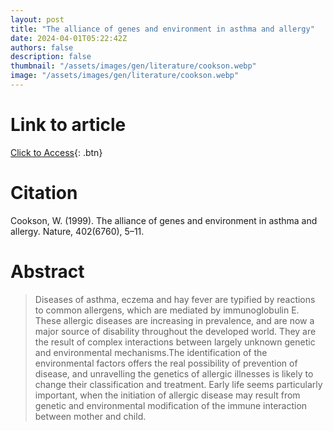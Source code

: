 ```yaml
---
layout: post
title: "The alliance of genes and environment in asthma and allergy"
date: 2024-04-01T05:22:42Z
authors: false
description: false
thumbnail: "/assets/images/gen/literature/cookson.webp"
image: "/assets/images/gen/literature/cookson.webp"
---
```

# Link to article
[Click to Access](https://doi.org/10.1038/35037002){: .btn}

# Citation
Cookson, W. (1999). The alliance of genes and environment in asthma and allergy. Nature, 402(6760), 5–11.

# Abstract
 > Diseases of asthma, eczema and hay fever are typified by reactions to common allergens, which are mediated by immunoglobulin E. These allergic diseases are increasing in prevalence, and are now a major source of disability throughout the developed world. They are the result of complex interactions between largely unknown genetic and environmental mechanisms.The identification of the environmental factors offers the real possibility of prevention of disease, and unravelling the genetics of allergic illnesses is likely to change their classification and treatment. Early life seems particularly important, when the initiation of allergic disease may result from genetic and environmental modification of the immune interaction between mother and child.

